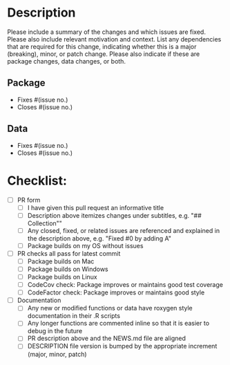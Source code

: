 # Description

Please include a summary of the changes and which issues are fixed. 
Please also include relevant motivation and context. 
List any dependencies that are required for this change,
indicating whether this is a major (breaking), minor, or patch change.
Please also indicate if these are package changes, data changes, or both.  

## Package

* Fixes #(issue no.)
* Closes #(issue no.)

## Data

* Fixes #(issue no.)
* Closes #(issue no.)

# Checklist:

- [ ] PR form
  - [ ] I have given this pull request an informative title
  - [ ] Description above itemizes changes under subtitles, e.g. "## Collection""
  - [ ] Any closed, fixed, or related issues are referenced and explained in the description above, e.g. "Fixed #0 by adding A"
  - [ ] Package builds on my OS without issues
- [ ] PR checks all pass for latest commit
  - [ ] Package builds on Mac
  - [ ] Package builds on Windows
  - [ ] Package builds on Linux
  - [ ] CodeCov check: Package improves or maintains good test coverage
  - [ ] CodeFactor check: Package improves or maintains good style
- [ ] Documentation
  - [ ] Any new or modified functions or data have roxygen style documentation in their .R scripts
  - [ ] Any longer functions are commented inline so that it is easier to debug in the future
  - [ ] PR description above and the NEWS.md file are aligned
  - [ ] DESCRIPTION file version is bumped by the appropriate increment (major, minor, patch)
